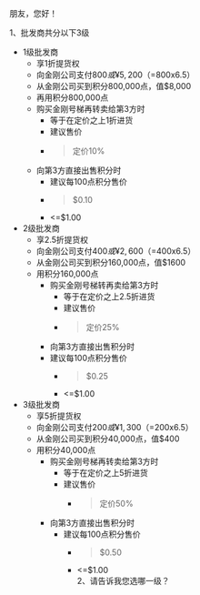 朋友，您好！

1、批发商共分以下3级

- 1级批发商 
  - 享1折提货权
  - 向金刚公司支付$800或¥5,200（=$800x6.5）
  - 从金刚公司买到积分800,000点，值$8,000
  - 再用积分800,000点
  - 购买金刚号梯再转卖给第3方时
    - 等于在定价之上1折进货
    - 建议售价
    - >定价10%
  - 向第3方直接出售积分时
    - 建议每100点积分售价
    - >$0.10
    - <=$1.00<br>
- 2级批发商 
  - 享2.5折提货权
  - 向金刚公司支付$400或¥2,600（=$400x6.5）
  - 从金刚公司买到积分160,000点，值$1600
  - 用积分160,000点
    - 购买金刚号梯转再卖给第3方时
      - 等于在定价之上2.5折进货
      - 建议售价
      - >定价25%
    - 向第3方直接出售积分时
    - 建议每100点积分售价
      - >$0.25
      - <=$1.00<br>
- 3级批发商 
  - 享5折提货权
  - 向金刚公司支付$200或¥1,300（=$200x6.5）
  - 从金刚公司买到积分40,000点，值$400
  - 用积分40,000点
    - 购买金刚号梯再转卖给第3方时
      - 等于在定价之上5折进货
      - 建议售价
        - >定价50%
    - 向第3方直接出售积分时
      - 建议每100点积分售价
        - >$0.50
        - <=$1.00 <br>
2、请告诉我您选哪一级？





